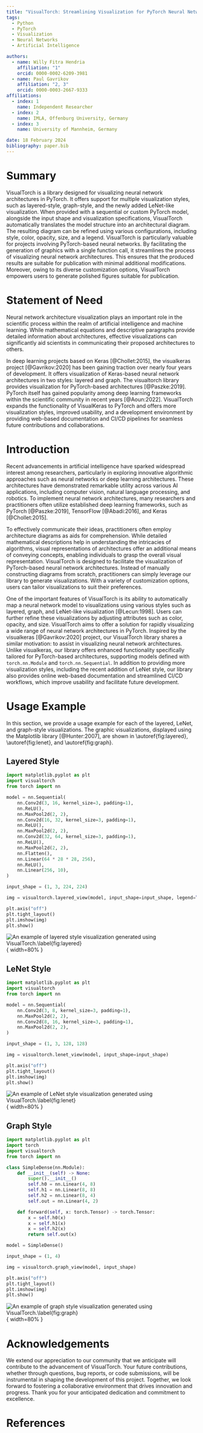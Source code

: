 ```yaml
---
title: "VisualTorch: Streamlining Visualization for PyTorch Neural Network Architectures"
tags:
  - Python
  - PyTorch
  - Visualization
  - Neural Networks
  - Artificial Intelligence

authors:
  - name: Willy Fitra Hendria
    affiliation: "1"
    orcid: 0000-0002-6209-3981
  - name: Paul Gavrikov
    affiliation: "2, 3"
    orcid: 0000-0003-2667-9333
affiliations:
  - index: 1
    name: Independent Researcher
  - index: 2
    name: IMLA, Offenburg University, Germany
  - index: 3
    name: University of Mannheim, Germany

date: 18 February 2024
bibliography: paper.bib
---
```


# Summary

VisualTorch is a library designed for visualizing neural network architectures in PyTorch. It offers support for multiple visualization styles, such as layered-style, graph-style, and the newly added LeNet-like visualization. When provided with a sequential or custom PyTorch model, alongside the input shape and visualization specifications, VisualTorch automatically translates the model structure into an architectural diagram. The resulting diagram can be refined using various configurations, including style, color, opacity, size, and a legend. VisualTorch is particularly valuable for projects involving PyTorch-based neural networks. By facilitating the generation of graphics with a single function call, it streamlines the process of visualizing neural network architectures. This ensures that the produced results are suitable for publication with minimal additional modifications. Moreover, owing to its diverse customization options, VisualTorch empowers users to generate polished figures suitable for publication.

# Statement of Need

Neural network architecture visualization plays an important role in the scientific process within the realm of artificial intelligence and machine learning. While mathematical equations and descriptive paragraphs provide detailed information about architectures, effective visualizations can significantly aid scientists in communicating their proposed architectures to others.

In deep learning projects based on Keras [@Chollet:2015], the visualkeras project [@Gavrikov:2020] has been gaining traction over nearly four years of development. It offers visualization of Keras-based neural network architectures in two styles: layered and graph. The visualtorch library provides visualization for PyTorch-based architectures [@Paszke:2019]. PyTorch itself has gained popularity among deep learning frameworks within the scientific community in recent years [@Aoun:2022]. VisualTorch expands the functionality of VisualKeras to PyTorch and offers more visualization styles, improved usability, and a development environment by providing web-based documentation and CI/CD pipelines for seamless future contributions and collaborations.

# Introduction

Recent advancements in artificial intelligence have sparked widespread interest among researchers, particularly in exploring innovative algorithmic approaches such as neural networks or deep learning architectures. These architectures have demonstrated remarkable utility across various AI applications, including computer vision, natural language processing, and robotics. To implement neural network architectures, many researchers and practitioners often utilize established deep learning frameworks, such as PyTorch [@Paszke:2019], TensorFlow [@Abadi:2016], and Keras [@Chollet:2015].

To effectively communicate their ideas, practitioners often employ architecture diagrams as aids for comprehension. While detailed mathematical descriptions help in understanding the intricacies of algorithms, visual representations of architectures offer an additional means of conveying concepts, enabling individuals to grasp the overall visual representation. VisualTorch is designed to facilitate the visualization of PyTorch-based neural network architectures. Instead of manually constructing diagrams from scratch, practitioners can simply leverage our library to generate visualizations. With a variety of customization options, users can tailor visualizations to suit their preferences.

One of the important features of VisualTorch is its ability to automatically map a neural network model to visualizations using various styles such as layered, graph, and LeNet-like visualization [@Lecun:1998]. Users can further refine these visualizations by adjusting attributes such as color, opacity, and size. VisualTorch aims to offer a solution for rapidly visualizing a wide range of neural network architectures in PyTorch. Inspired by the visualkeras [@Gavrikov:2020] project, our VisualTorch library shares a similar motivation: to assist in visualizing neural network architectures. Unlike visualkeras, our library offers enhanced functionality specifically tailored for PyTorch-based architectures, supporting models defined with `torch.nn.Module` and `torch.nn.Sequential`. In addition to providing more visualization styles, including the recent addition of LeNet style, our library also provides online web-based documentation and streamlined CI/CD workflows, which improve usability and facilitate future development.

# Usage Example

In this section, we provide a usage example for each of the layered, LeNet, and graph-style visualizations. The graphic visualizations, displayed using the Matplotlib library [@Hunter:2007], are shown in \autoref{fig:layered}, \autoref{fig:lenet}, and \autoref{fig:graph}.

## Layered Style

```python
import matplotlib.pyplot as plt
import visualtorch
from torch import nn

model = nn.Sequential(
    nn.Conv2d(3, 16, kernel_size=3, padding=1),
    nn.ReLU(),
    nn.MaxPool2d(2, 2),
    nn.Conv2d(16, 32, kernel_size=3, padding=1),
    nn.ReLU(),
    nn.MaxPool2d(2, 2),
    nn.Conv2d(32, 64, kernel_size=3, padding=1),
    nn.ReLU(),
    nn.MaxPool2d(2, 2),
    nn.Flatten(),
    nn.Linear(64 * 28 * 28, 256),
    nn.ReLU(),
    nn.Linear(256, 10),
)

input_shape = (1, 3, 224, 224)

img = visualtorch.layered_view(model, input_shape=input_shape, legend=True)

plt.axis("off")
plt.tight_layout()
plt.imshow(img)
plt.show()
```

![An example of layered style visualization generated using VisualTorch.\label{fig:layered}](figure-layered.png){ width=80% }

## LeNet Style

```python
import matplotlib.pyplot as plt
import visualtorch
from torch import nn

model = nn.Sequential(
    nn.Conv2d(3, 8, kernel_size=3, padding=1),
    nn.MaxPool2d(2, 2),
    nn.Conv2d(8, 16, kernel_size=3, padding=1),
    nn.MaxPool2d(2, 2),
)

input_shape = (1, 3, 128, 128)

img = visualtorch.lenet_view(model, input_shape=input_shape)

plt.axis("off")
plt.tight_layout()
plt.imshow(img)
plt.show()
```

![An example of LeNet style visualization generated using VisualTorch.\label{fig:lenet}](figure-lenet.png){ width=80% }

## Graph Style

```python
import matplotlib.pyplot as plt
import torch
import visualtorch
from torch import nn

class SimpleDense(nn.Module):
    def __init__(self) -> None:
        super().__init__()
        self.h0 = nn.Linear(4, 8)
        self.h1 = nn.Linear(8, 8)
        self.h2 = nn.Linear(8, 4)
        self.out = nn.Linear(4, 2)

    def forward(self, x: torch.Tensor) -> torch.Tensor:
        x = self.h0(x)
        x = self.h1(x)
        x = self.h2(x)
        return self.out(x)

model = SimpleDense()

input_shape = (1, 4)

img = visualtorch.graph_view(model, input_shape)

plt.axis("off")
plt.tight_layout()
plt.imshow(img)
plt.show()
```

![An example of graph style visualization generated using VisualTorch.\label{fig:graph}](figure-graph.png){ width=80% }

# Acknowledgements

We extend our appreciation to our community that we anticipate will contribute to the advancement of VisualTorch. Your future contributions, whether through questions, bug reports, or code submissions, will be instrumental in shaping the development of this project. Together, we look forward to fostering a collaborative environment that drives innovation and progress. Thank you for your anticipated dedication and commitment to excellence.

# References
